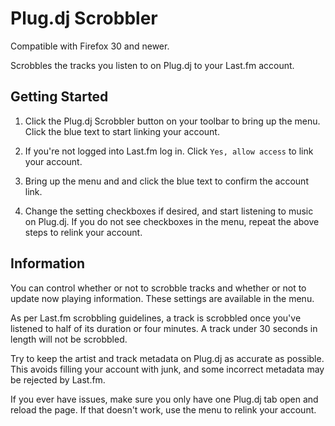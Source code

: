# Plug.dj Scrobbler

Compatible with Firefox 30 and newer.

Scrobbles the tracks you listen to on Plug.dj to your Last.fm account.

## Getting Started

1. Click the Plug.dj Scrobbler button on your toolbar to bring up the menu. Click the blue text to start linking your account.

2. If you're not logged into Last.fm log in. Click ``Yes, allow access`` to link your account.

3. Bring up the menu and and click the blue text to confirm the account link.

4. Change the setting checkboxes if desired, and start listening to music on Plug.dj. If you do not see checkboxes in the menu, repeat the above steps to relink your account.

## Information

You can control whether or not to scrobble tracks and whether or not to update now playing information. These settings are available in the menu.

As per Last.fm scrobbling guidelines, a track is scrobbled once you've listened to half of its duration or four minutes. A track under 30 seconds in length will not be scrobbled.

Try to keep the artist and track metadata on Plug.dj as accurate as possible. This avoids filling your account with junk, and some incorrect metadata may be rejected by Last.fm.

If you ever have issues, make sure you only have one Plug.dj tab open and reload the page. If that doesn't work, use the menu to relink your account.
